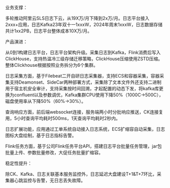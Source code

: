 











业务支撑：

多轮推动阿里云SLS日志下云，从19X万/月下降到2x万/月。日志平台接入2xxx+应用，日志Kafka23年双十一1xxxW，2024年周末1xxxW，日志数据存储共计1xx2PB，日志平台整体成本10X万/月。



产品演进：

从0到1构建日志平台，日志平台架构升级。采集日志到Kafka，Flink消费后写入ClickHouse，支持热温冷三级存储迁移策略，ClickHouse压缩使用ZSTD压缩。整体Clickhouse根据按照业务拆分为6个集群。

日志采集方面，基于Filebeat二开自研日志采集器，支持ECS和容器采集，容器采集支持Deamonset、SideCar两种部署方式，采集除了文本文件外还支持二进制用于宿主机安全审计，支持采集按时间回溯，才起配置的动态下发，将kafka库更换为confluent以及参数调优，Kafka集群CPU使用下降50%（1000C->500C），磁盘使用率从下降50%（60%->30%）。

查询响应方面，前后端websocket连接，服务端两小时分批响应推送，CK连接复用，5小时查询平均耗时500ms，1天查询平均耗时2秒内。

日志扩展功能，应用通过工单系统自动接入日志系统，ECS扩缩容自动采集，日志图标大盘绘制，基于日志指标告警。

Flink任务方面，基于公司Flink任务平台API，搭建日志平台批量任务管理，jar包批量上传、参数批量修改，大促任务批量扩缩容。



稳定性提升：

除CK、Kafka、日志关联基本服务监控外，日志延迟大盘建设T+1&T+7环比，采集器心跳监控与告警，无日志丢失故障。





























